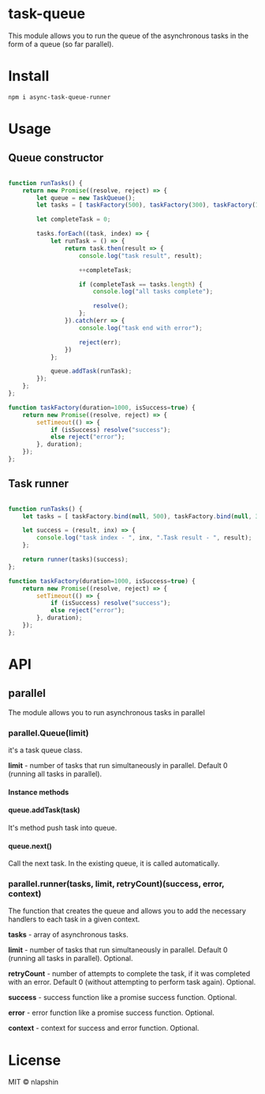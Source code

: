 # task-queue

This module allows you to run the queue of the asynchronous tasks in the form of a queue (so far parallel).

# Install

```sh
npm i async-task-queue-runner
```

# Usage

## Queue constructor

```js

function runTasks() {
	return new Promise((resolve, reject) => {
		let queue = new TaskQueue();
		let tasks = [ taskFactory(500), taskFactory(300), taskFactory(100) ];

		let completeTask = 0;

		tasks.forEach((task, index) => {
			let runTask = () => {
				return task.then(result => {
					console.log("task result", result);

					++completeTask;

					if (completeTask == tasks.length) {
						console.log("all tasks complete");

						resolve();
					};
				}).catch(err => {
					console.log("task end with error");

					reject(err);
				})
			};

			queue.addTask(runTask);
		});
	};
};

function taskFactory(duration=1000, isSuccess=true) {
	return new Promise((resolve, reject) => {
		setTimeout(() => {
			if (isSuccess) resolve("success");
			else reject("error");
		}, duration);
	});
};
```

## Task runner

```js

function runTasks() {
	let tasks = [ taskFactory.bind(null, 500), taskFactory.bind(null, 300), taskFactory.bind(null, 100) ];

	let success = (result, inx) => {
		console.log("task index - ", inx, ".Task result - ", result);
	};

	return runner(tasks)(success);
};

function taskFactory(duration=1000, isSuccess=true) {
	return new Promise((resolve, reject) => {
		setTimeout(() => {
			if (isSuccess) resolve("success");
			else reject("error");
		}, duration);
	});
};

```

# API

## parallel

The module allows you to run asynchronous tasks in parallel

### parallel.Queue(limit)

it's a task queue class.

**limit** - number of tasks that run simultaneously in parallel. Default 0 (running all tasks in parallel).

#### Instance methods

#### queue.addTask(task)

It's method push task into queue.

#### queue.next()

Call the next task. In the existing queue, it is called automatically.

### parallel.runner(tasks, limit, retryCount)(success, error, context)

The function that creates the queue and allows you to add the necessary handlers to each task in a given context.

**tasks** - array of asynchronous tasks.

**limit** - number of tasks that run simultaneously in parallel. Default 0 (running all tasks in parallel). Optional.

**retryCount** - number of attempts to complete the task, if it was completed with an error. Default 0 (without attempting to perform task again). Optional.

**success** - success function like a promise success function. Optional.

**error** - error function like a promise success function. Optional.

**context** - context for success and error function. Optional.

# License

MIT © nlapshin

